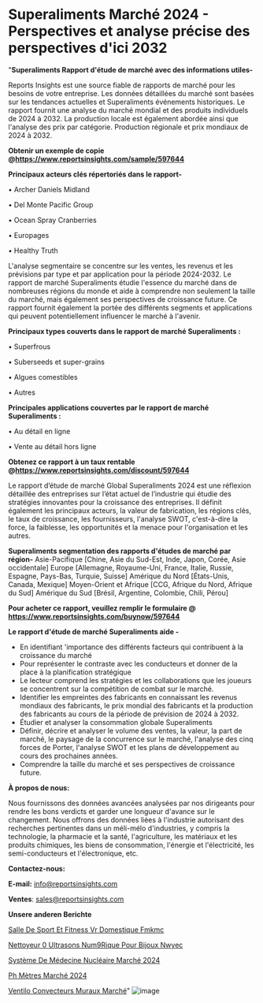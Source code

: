 # Superaliments Marché 2024 - Perspectives et analyse précise des perspectives d'ici 2032

"<strong>Superaliments Rapport d'étude de marché avec des informations utiles-</strong>

Reports Insights est une source fiable de rapports de marché pour les besoins de votre entreprise. Les données détaillées du marché sont basées sur les tendances actuelles et Superaliments événements historiques. Le rapport fournit une analyse du marché mondial et des produits individuels de 2024 à 2032. La production locale est également abordée ainsi que l'analyse des prix par catégorie. Production régionale et prix mondiaux de 2024 à 2032.

<strong><b>Obtenir un exemple de copie @</b></strong><a href=https://www.reportsinsights.com/sample/597644><strong><b>https://www.reportsinsights.com/sample/597644</b></strong></a>

<b>Principaux acteurs clés répertoriés dans le rapport-</b>

<b> </b>• Archer Daniels Midland

• Del Monte Pacific Group

• Ocean Spray Cranberries

• Europages

• Healthy Truth

L'analyse segmentaire se concentre sur les ventes, les revenus et les prévisions par type et par application pour la période 2024-2032. Le rapport de marché Superaliments étudie l'essence du marché dans de nombreuses régions du monde et aide à comprendre non seulement la taille du marché, mais également ses perspectives de croissance future. Ce rapport fournit également la portée des différents segments et applications qui peuvent potentiellement influencer le marché à l'avenir.

<strong>Principaux types couverts dans le rapport de marché Superaliments :</strong>

• Superfrous

• Suberseeds et super-grains

• Algues comestibles

• Autres

<strong>Principales applications couvertes par le rapport de marché Superaliments :</strong>

• Au détail en ligne

• Vente au détail hors ligne

<strong><b>Obtenez ce rapport à un taux rentable @</b></strong><a href=https://www.reportsinsights.com/discount/597644><strong><b>https://www.reportsinsights.com/discount/597644</b></strong></a>

Le rapport d’étude de marché Global Superaliments 2024 est une réflexion détaillée des entreprises sur l’état actuel de l’industrie qui étudie des stratégies innovantes pour la croissance des entreprises. Il définit également les principaux acteurs, la valeur de fabrication, les régions clés, le taux de croissance, les fournisseurs, l'analyse SWOT, c'est-à-dire la force, la faiblesse, les opportunités et la menace pour l'organisation et les autres.

<strong>Superaliments segmentation des rapports d'études de marché par région-</strong>
Asie-Pacifique [Chine, Asie du Sud-Est, Inde, Japon, Corée, Asie occidentale]
Europe [Allemagne, Royaume-Uni, France, Italie, Russie, Espagne, Pays-Bas, Turquie, Suisse]
Amérique du Nord [États-Unis, Canada, Mexique]
Moyen-Orient et Afrique [CCG, Afrique du Nord, Afrique du Sud]
Amérique du Sud [Brésil, Argentine, Colombie, Chili, Pérou]

<strong>Pour acheter ce rapport, veuillez remplir le formulaire @   <a href=https://www.reportsinsights.com/buynow/597644>https://www.reportsinsights.com/buynow/597644</a></strong>

<strong>Le rapport d'étude de marché Superaliments aide -</strong>
<ul>
  <li>En identifiant 'importance des différents facteurs qui contribuent à la croissance du marché</li>
  <li>Pour représenter le contraste avec les conducteurs et donner de la place à la planification stratégique</li>
  <li>Le lecteur comprend les stratégies et les collaborations que les joueurs se concentrent sur la compétition de combat sur le marché.</li>
  <li>Identifier les empreintes des fabricants en connaissant les revenus mondiaux des fabricants, le prix mondial des fabricants et la production des fabricants au cours de la période de prévision de 2024 à 2032.</li>
  <li>Étudier et analyser la consommation globale Superaliments</li>
  <li>Définir, décrire et analyser le volume des ventes, la valeur, la part de marché, le paysage de la concurrence sur le marché, l'analyse des cinq forces de Porter, l'analyse SWOT et les plans de développement au cours des prochaines années.</li>
  <li>Comprendre la taille du marché et ses perspectives de croissance future.</li>
</ul>
<strong>À propos de nous:</strong>

Nous fournissons des données avancées analysées par nos dirigeants pour rendre les bons verdicts et garder une longueur d'avance sur le changement. Nous offrons des données liées à l'industrie autorisant des recherches pertinentes dans un méli-mélo d'industries, y compris la technologie, la pharmacie et la santé, l'agriculture, les matériaux et les produits chimiques, les biens de consommation, l'énergie et l'électricité, les semi-conducteurs et l'électronique, etc.

<strong>Contactez-nous:</strong>

<strong>E-mail:</strong> <a href=mailto:info@reportsinsights.com>info@reportsinsights.com</a>

<strong>Ventes</strong>: <a href=mailto:sales@reportsinsights.com>sales@reportsinsights.com</a>

<strong>Unsere anderen Berichte</strong>

<a href=https://www.linkedin.com/pulse/salle-de-sport-et-fitness-vr-domestique-fmkmc/>Salle De Sport Et Fitness Vr Domestique Fmkmc</a>

<a href=https://www.linkedin.com/pulse/nettoyeur-%C3%A0-ultrasons-num%C3%A9rique-pour-bijoux-nwyec/>Nettoyeur 0 Ultrasons Num9Rique Pour Bijoux Nwyec</a>

<a href=https://www.linkedin.com/pulse/système-de-médecine-nucléaire-marché-analyse-wkvtc/>Système De Médecine Nucléaire Marché 2024</a>

<a href=https://www.linkedin.com/pulse/ph-mètres-marchéstratégies-de-croissance-et-rentabilité-tesyc/>Ph Mètres Marché 2024</a>

<a href=https://www.linkedin.com/pulse/ventilo-convecteurs-muraux-march%C3%A9-analyse-hwl9c/>Ventilo Convecteurs Muraux Marché</a>"
![image](https://github.com/gayatrid12/RItrends/assets/158473851/47fef89f-34e1-4eb8-b004-0a9ac5726d00)
